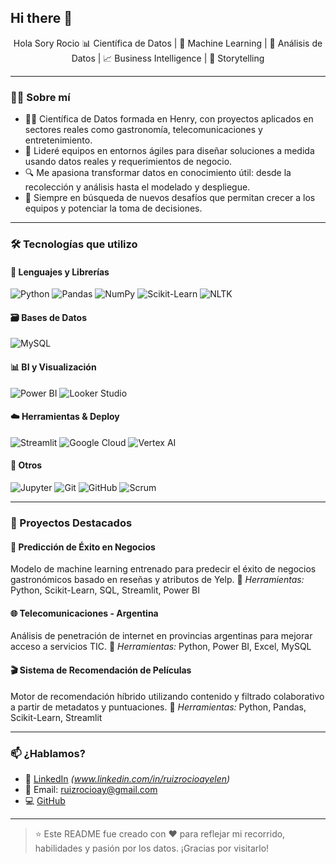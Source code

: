 ## Hi there 👋
<p align="center">
  Hola Sory Rocio
📊 Científica de Datos | 🤖 Machine Learning | 🧠 Análisis de Datos | 📈 Business Intelligence | 🎯 Storytelling
</p>

---

### 🙋‍♀️ Sobre mí

- 👩‍💻 Científica de Datos formada en Henry, con proyectos aplicados en sectores reales como gastronomía, telecomunicaciones y entretenimiento.
- 🤝 Lideré equipos en entornos ágiles para diseñar soluciones a medida usando datos reales y requerimientos de negocio.
- 🔍 Me apasiona transformar datos en conocimiento útil: desde la recolección y análisis hasta el modelado y despliegue.
- 🚀 Siempre en búsqueda de nuevos desafíos que permitan crecer a los equipos y potenciar la toma de decisiones.

---

### 🛠️ Tecnologías que utilizo

#### 🔣 Lenguajes y Librerías

![Python](https://img.shields.io/badge/Python-3776AB?style=flat&logo=python&logoColor=white)
![Pandas](https://img.shields.io/badge/Pandas-150458?style=flat&logo=pandas&logoColor=white)
![NumPy](https://img.shields.io/badge/NumPy-013243?style=flat&logo=numpy&logoColor=white)
![Scikit-Learn](https://img.shields.io/badge/Scikit--Learn-F7931E?style=flat&logo=scikit-learn&logoColor=white)
![NLTK](https://img.shields.io/badge/NLTK-000000?style=flat&logo=nltk&logoColor=white)

#### 🗃️ Bases de Datos

![MySQL](https://img.shields.io/badge/MySQL-4479A1?style=flat&logo=mysql&logoColor=white)

#### 📊 BI y Visualización

![Power BI](https://img.shields.io/badge/Power_BI-F2C811?style=flat&logo=powerbi&logoColor=black)
![Looker Studio](https://img.shields.io/badge/Looker_Studio-4285F4?style=flat&logo=googleanalytics&logoColor=white)

#### ☁️ Herramientas & Deploy

![Streamlit](https://img.shields.io/badge/Streamlit-FF4B4B?style=flat&logo=streamlit&logoColor=white)
![Google Cloud](https://img.shields.io/badge/Google_Cloud-4285F4?style=flat&logo=googlecloud&logoColor=white)
![Vertex AI](https://img.shields.io/badge/Vertex_AI-34A853?style=flat&logo=googlecloud&logoColor=white)

#### 🧪 Otros

![Jupyter](https://img.shields.io/badge/Jupyter-F37626?style=flat&logo=jupyter&logoColor=white)
![Git](https://img.shields.io/badge/Git-F05032?style=flat&logo=git&logoColor=white)
![GitHub](https://img.shields.io/badge/GitHub-181717?style=flat&logo=github&logoColor=white)
![Scrum](https://img.shields.io/badge/Scrum-6DB33F?style=flat&logo=agile&logoColor=white)

---

### 🚀 Proyectos Destacados

#### 🧠 Predicción de Éxito en Negocios

Modelo de machine learning entrenado para predecir el éxito de negocios gastronómicos basado en reseñas y atributos de Yelp.
📌 *Herramientas:* Python, Scikit-Learn, SQL, Streamlit, Power BI

#### 🌐 Telecomunicaciones - Argentina

Análisis de penetración de internet en provincias argentinas para mejorar acceso a servicios TIC.
📌 *Herramientas:* Python, Power BI, Excel, MySQL

#### 🎬 Sistema de Recomendación de Películas

Motor de recomendación híbrido utilizando contenido y filtrado colaborativo a partir de metadatos y puntuaciones.
📌 *Herramientas:* Python, Pandas, Scikit-Learn, Streamlit

---

### 📫 ¿Hablamos?

- 💼 [LinkedIn](https://linkedin.com/in/tu-usuario) *(www.linkedin.com/in/ruizrocioayelen)*
- 💌 Email: ruizrocioay@gmail.com
- 💻 [GitHub](https://github.com/tu-usuario) 

---

> ⭐ Este README fue creado con ❤️ para reflejar mi recorrido, habilidades y pasión por los datos. ¡Gracias por visitarlo!
<!--
**rook07/rook07** is a ✨ _special_ ✨ repository because its `README.md` (this file) appears on your GitHub profile.

Here are some ideas to get you started:

- 🔭 I’m currently working on ...
- 🌱 I’m currently learning ...
- 👯 I’m looking to collaborate on ...
- 🤔 I’m looking for help with ...
- 💬 Ask me about ...
- 📫 How to reach me: ...
- 😄 Pronouns: ...
- ⚡ Fun fact: ...
-->
